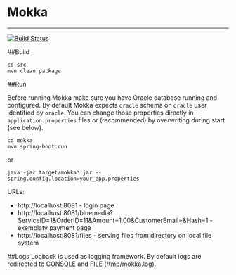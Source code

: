 # Mokka
---
[![Build Status](https://travis-ci.org/hycomsa/mokka.svg?branch=master)](https://travis-ci.org/hycomsa/mokka)

##Build
```
cd src
mvn clean package
```

##Run

Before running Mokka make sure you have Oracle database running and configured. By default Mokka expects `oracle` schema on `oracle` user identified by `oracle`.
You can change those properties directly in `application.properties` files or (recommended) by overwriting during start (see below).

```
cd mokka
mvn spring-boot:run
```

or

```
java -jar target/mokka*.jar --spring.config.location=your_app.properties
```


URLs:
- http://localhost:8081 - login page
- http://localhost:8081/bluemedia?ServiceID=1&OrderID=11&Amount=1.00&CustomerEmail=&Hash=1 - exemplaty payment page
- http://localhost:8081/files - serving files from directory on local file system

##Logs
Logback is used as logging framework. By default logs are redirected to CONSOLE and FILE (/tmp/mokka.log).
